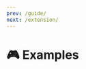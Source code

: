 ```yaml
---
prev: /guide/
next: /extension/
---
```


# 🎮 Examples

<Content :page-key="$site.pages.find(p => p.path === '/example/aframe/').key"/>

<br>
